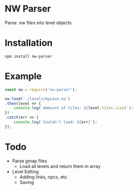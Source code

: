 NW Parser
============
Parse .nw files into level objects

Installation
============
```shell
npm install nw-parser
```

Example
=======
```javascript
const nw = require('nw-parser');

nw.load('./levels/myLeve.nw')
.then(level => {
	console.log(`Ammount of tiles: ${level.tiles.size}`);
})
.catch(err => {
	console.log(`Couldn't load: ${err}`);
});
```

Todo
====
- Parse gmap files
	- Load all levels and return them in array
- Level Editing
	- Adding links, npcs, etc.
	- Saving